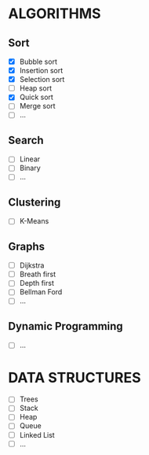 # ALGORITHMS
## Sort
- [x] Bubble sort
- [x] Insertion sort
- [x] Selection sort
- [ ] Heap sort
- [x] Quick sort
- [ ] Merge sort
- [ ] ...

## Search
- [ ] Linear
- [ ] Binary
- [ ] ...

## Clustering
- [ ] K-Means

## Graphs
- [ ] Dijkstra
- [ ] Breath first
- [ ] Depth first
- [ ] Bellman Ford
- [ ] ...

## Dynamic Programming
- [ ] ...

# DATA STRUCTURES
- [ ] Trees
- [ ] Stack
- [ ] Heap
- [ ] Queue
- [ ] Linked List
- [ ] ...
